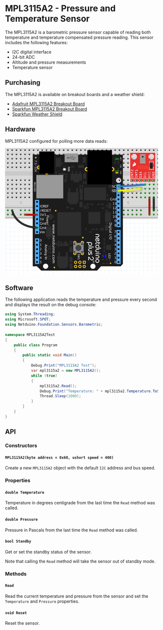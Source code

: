 # MPL3115A2 - Pressure and Temperature Sensor

The MPL3115A2 is a barometric pressure sensor capable of reading both temperature and temperature compensated pressure reading.  This sensor includes the following features:

* I2C digital interface
* 24-bit ADC
* Altitude and pressure measurements
* Temperature sensor

## Purchasing

The MPL3115A2 is available on breakout boards and a weather shield:

* [Adafruit MPL3115A2 Breakout Board](https://www.adafruit.com/product/1893)
* [Sparkfun MPL3115A2 Breakout Board](https://www.sparkfun.com/products/11084)
* [Sparkfun Weather Shield](https://www.sparkfun.com/products/13956)

## Hardware

MPL3115A2 configured for polling more data reads:

![MPL3115A2 on Breadboard in Polling Mode](MPL3115A2OnBreadboard.png)

## Software

The following application reads the temperature and pressure every second and displays the result on the debug console:

```csharp
using System.Threading;
using Microsoft.SPOT;
using Netduino.Foundation.Sensors.Barometric;

namespace MPL3115A2Test
{
    public class Program
    {
        public static void Main()
        {
            Debug.Print("MPL3115A2 Test");
            var mpl3115a2 = new MPL3115A2();
            while (true)
            {
                mpl3115a2.Read();
                Debug.Print("Temperature: " + mpl3115a2.Temperature.ToString("f2") + ", Pressure: " + mpl3115a2.Pressure.ToString("f2"));
                Thread.Sleep(1000);
            }
        }
    }
}
```

## API

### Constructors

#### `MPL3115A2(byte address = 0x60, ushort speed = 400)`

Create a new `MPL3115A2` object with the default `I2C` address and bus speed.

### Properties

#### `double Temperature`

Temperature in degrees centigrade from the last time the `Read` method was called.

#### `double Pressure`

Pressure in Pascals from the last time the `Read` method was called.

#### `bool Standby`

Get or set the standby status of the sensor.

Note that calling the `Read` method will take the sensor out of standby mode.

### Methods

#### `Read`

Read the current temperature and pressure from the sensor and set the `Temperature` and `Pressure` properties.

#### `void Reset`

Reset the sensor.